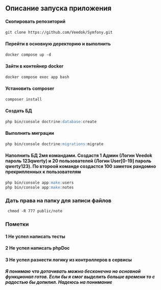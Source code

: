 ## Описание запуска приложения


#### Скопировать репозиторий
```markdown
git clone https://github.com/Veedok/Symfony.git
```

#### Перейти в основную деректорию и выполнить
```markdown
docker compose up -d
```

#### Зайти в контейнер docker
```markdown
docker compose exec app bash
```

#### Установить composer
```markdown
composer install
```

#### Создать БД
```markdown
php bin/console doctrine:database:create
```

#### Выполнить миграции
```markdown
php bin/console doctrine:migrations:migrate
```

#### Наполнить БД 2мя командами. Создастя 1 Админ (Логин Veedok пароль 123qwerty) и 20 пользователей (Логин User[0-19] пароль qwerty123). По второой команде создастся 100 заметок рандомно прекрипленных к пользователям
```markdown
php bin/console app:make:users
php bin/console app:make:notes
```
### Дать права на папку для записи файлов
```markdown
 chmod -R 777 public/note
```

### Пометки
#### 1 Не успел написать тесты
#### 2 Не успел написать phpDoc
#### 3 Не успел разнести логику из контроллеров в сервисы
##### Я понимаю что дотачивать можно бесконечно но основной функционал готов. Если бы я смог выделить больше времени то с радостью бы допилил. Надеюсь на понимание